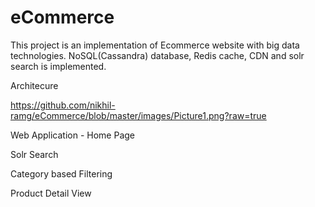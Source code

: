 # eCommerce
This project is an implementation of Ecommerce website with big data technologies. NoSQL(Cassandra) database, Redis cache, CDN and solr search is implemented.

Architecure

https://github.com/nikhil-ramg/eCommerce/blob/master/images/Picture1.png?raw=true

Web Application - Home Page

Solr Search

Category based Filtering

Product Detail View
